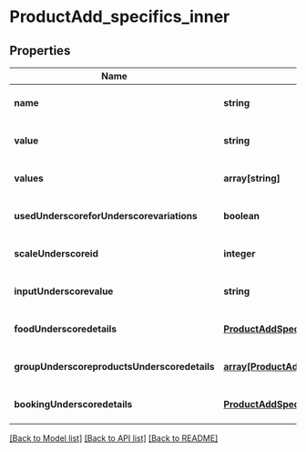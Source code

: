 # ProductAdd_specifics_inner

## Properties
Name | Type | Description | Notes
------------ | ------------- | ------------- | -------------
**name** | **string** |  | [optional] [default to null]
**value** | **string** |  | [optional] [default to null]
**values** | **array[string]** |  | [optional] [default to null]
**usedUnderscoreforUnderscorevariations** | **boolean** |  | [optional] [default to false]
**scaleUnderscoreid** | **integer** |  | [optional] [default to null]
**inputUnderscorevalue** | **string** |  | [optional] [default to null]
**foodUnderscoredetails** | [**ProductAddSpecificsInnerFoodDetails**](ProductAddSpecificsInnerFoodDetails.md) |  | [optional] [default to null]
**groupUnderscoreproductsUnderscoredetails** | [**array[ProductAddSpecificsInnerGroupProductsDetailsInner]**](ProductAddSpecificsInnerGroupProductsDetailsInner.md) |  | [optional] [default to null]
**bookingUnderscoredetails** | [**ProductAddSpecificsInnerBookingDetails**](ProductAddSpecificsInnerBookingDetails.md) |  | [optional] [default to null]

[[Back to Model list]](../README.md#documentation-for-models) [[Back to API list]](../README.md#documentation-for-api-endpoints) [[Back to README]](../README.md)


